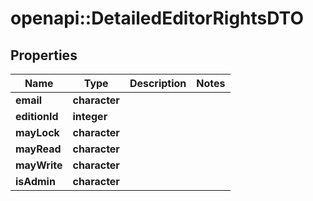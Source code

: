 # openapi::DetailedEditorRightsDTO

## Properties
Name | Type | Description | Notes
------------ | ------------- | ------------- | -------------
**email** | **character** |  | 
**editionId** | **integer** |  | 
**mayLock** | **character** |  | 
**mayRead** | **character** |  | 
**mayWrite** | **character** |  | 
**isAdmin** | **character** |  | 


